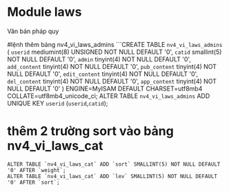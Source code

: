 # Module laws

Văn bản pháp quy

#lệnh thêm bảng nv4_vi_laws_admins
```CREATE TABLE `nv4_vi_laws_admins` (
  `userid` mediumint(8) UNSIGNED NOT NULL DEFAULT '0',
  `catid` smallint(5) NOT NULL DEFAULT '0',
  `admin` tinyint(4) NOT NULL DEFAULT '0',
  `add_content` tinyint(4) NOT NULL DEFAULT '0',
  `pub_content` tinyint(4) NOT NULL DEFAULT '0',
  `edit_content` tinyint(4) NOT NULL DEFAULT '0',
  `del_content` tinyint(4) NOT NULL DEFAULT '0',
  `app_content` tinyint(4) NOT NULL DEFAULT '0'
) ENGINE=MyISAM DEFAULT CHARSET=utf8mb4 COLLATE=utf8mb4_unicode_ci;
ALTER TABLE `nv4_vi_laws_admins` ADD UNIQUE KEY `userid` (`userid`,`catid`);
 
# thêm 2 trường sort vào bảng nv4_vi_laws_cat
``` 
ALTER TABLE `nv4_vi_laws_cat` ADD `sort` SMALLINT(5) NOT NULL DEFAULT '0' AFTER `weight`;
ALTER TABLE `nv4_vi_laws_cat` ADD `lev` SMALLINT(5) NOT NULL DEFAULT '0' AFTER `sort`; 
``` 